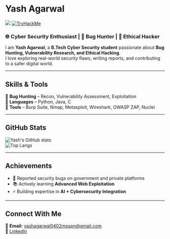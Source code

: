 # Yash Agarwal  

<a href="https://www.linkedin.com/in/yash-agarwal-5b091a290/"><img src="https://custom-icon-badges.demolab.com/badge/LinkedIn-0A66C2?logo=linkedin-white&logoColor=fff" /></a>
<a href="https://tryhackme.com/p/Yash0402agarwal"><img src="https://tryhackme-badges.s3.amazonaws.com/Yash0402agarwal.png" alt="TryHackMe"></a> 

### 🌐 Cyber Security Enthusiast | 🐞 Bug Hunter | 🔐 Ethical Hacker  

I am **Yash Agarwal**, a **B.Tech Cyber Security student** passionate about **Bug Hunting, Vulnerability Research, and Ethical Hacking**.  
I love exploring real-world security flaws, writing reports, and contributing to a safer digital world.  

---

## Skills & Tools  
  
🔹 **Bug Hunting** – Recon, Vulnerability Assessment, Exploitation  
🔹 **Languages** – Python, Java, C  
🔹 **Tools** – Burp Suite, Nmap, Metasploit, Wireshark, OWASP ZAP, Nuclei 

---

## GitHub Stats  

![Yash's GitHub stats](https://github-readme-stats.vercel.app/api?username=Yash-Agarwal&show_icons=true&theme=radical)  
![Top Langs](https://github-readme-stats.vercel.app/api/top-langs/?username=Yash-Agarwal&layout=compact&theme=radical)  

---

## Achievements  

- 🐛 Reported security bugs on government and private platforms  
- 📚 Actively learning **Advanced Web Exploitation**
- ⚡ Building expertise in **AI + Cybersecurity Integration**  

---

## Connect With Me  

📧 **Email:** yashagarwal0402mpspn@gmail.com  
🔗 [LinkedIn](https://www.linkedin.com/in/yash-agarwal-5b091a290/)  
